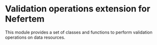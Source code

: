 # Validation operations extension for Nefertem

This module provides a set of classes and functions to perform validation operations on data resources.
